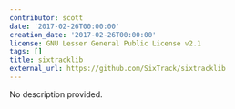 ```yaml
---
contributor: scott
date: '2017-02-26T00:00:00'
creation_date: '2017-02-26T00:00:00'
license: GNU Lesser General Public License v2.1
tags: []
title: sixtracklib
external_url: https://github.com/SixTrack/sixtracklib
---
```


No description provided.
